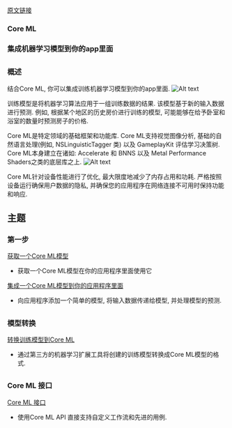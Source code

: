 [原文链接](https://developer.apple.com/documentation/coreml)

### Core ML

### 集成机器学习模型到你的app里面
##
### 概述
结合Core ML, 你可以集成训练机器学习模型到你的app里面.
![Alt text](https://docs-assets.developer.apple.com/published/72e22672fd/c35ebf2d-ee94-4448-8fae-16420e7cc4ed.png)

训练模型是将机器学习算法应用于一组训练数据的结果. 该模型基于新的输入数据进行预测. 例如, 根据某个地区的历史房价进行训练的模型, 可能能够在给予卧室和浴室的数量时预测房子的价格.

Core ML是特定领域的基础框架和功能库. Core ML支持视觉图像分析, 基础的自然语言处理(例如,  NSLinguisticTagger 类) 以及 GameplayKit 评估学习决策树. Core ML本身建立在诸如:  Accelerate 和 BNNS 以及 Metal Performance Shaders之类的底层库之上.
![Alt text](https://docs-assets.developer.apple.com/published/bc34b3e6c2/db81e861-1e06-4d14-8915-90707d9b114c.png)

Core ML针对设备性能进行了优化, 最大限度地减少了内存占用和功耗. 严格按照设备运行确保用户数据的隐私, 并确保您的应用程序在网络连接不可用时保持功能和响应.



## 主题
### 第一步
[获取一个Core ML模型](https://developer.apple.com/documentation/coreml/getting_a_core_ml_model)
- 获取一个Core ML模型在你的应用程序里面使用它

[集成一个Core ML模型到你的应用程序里面](https://developer.apple.com/documentation/coreml/integrating_a_core_ml_model_into_your_app)
- 向应用程序添加一个简单的模型, 将输入数据传递给模型, 并处理模型的预测. 


##
### 模型转换
[转换训练模型到Core ML](https://developer.apple.com/documentation/coreml/converting_trained_models_to_core_ml)
- 通过第三方的机器学习扩展工具将创建的训练模型转换成Core ML模型的格式.

##
### Core ML 接口
[Core ML 接口](https://developer.apple.com/documentation/coreml/core_ml_api)
- 使用Core ML API 直接支持自定义工作流和先进的用例.
